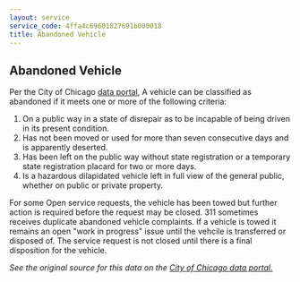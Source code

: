 ```yaml
---
layout: service
service_code: 4ffa4c69601827691b000018
title: Abandoned Vehicle
---
```


## Abandoned Vehicle 

Per the City of Chicago [data portal](https://data.cityofchicago.org/Service-Requests/311-Service-Requests-Abandoned-Vehicles/3c9v-pnva), A vehicle can be classified as abandoned if it meets one or more of the following criteria:

1. On a public way in a state of disrepair as to be incapable of being driven in its present condition. 
2. Has not been moved or used for more than seven consecutive days and is apparently deserted.
3. Has been left on the public way without state registration or a temporary state registration placard for two or more days. 
4. Is a hazardous dilapidated vehicle left in full view of the general public, whether on public or private property.

For some Open service requests, the vehicle has been towed but further action is required before the request may be closed. 311 sometimes receives duplicate abandoned vehicle complaints. If a vehicle is towed it remains an open "work in progress" issue until the vehcile is transferred or disposed of. The service request is not closed until there is a final disposition for the vehicle.

<i>See the original source for this data on the [City of Chicago data portal.](https://data.cityofchicago.org/Service-Requests/311-Service-Requests-Abandoned-Vehicles/3c9v-pnva)<i>

